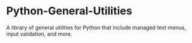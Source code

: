 # Python-General-Utilities
A library of general utilities for Python that include managed text menus, input validation, and more.
